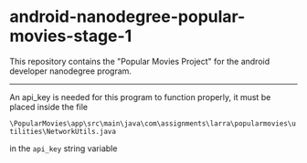 # android-nanodegree-popular-movies-stage-1
This repository contains the "Popular Movies Project" for the android developer nanodegree program.

----

An api_key is needed for this program to function properly, it must be placed inside the file

`\PopularMovies\app\src\main\java\com\assignments\larra\popularmovies\utilities\NetworkUtils.java`

in the `api_key` string variable
